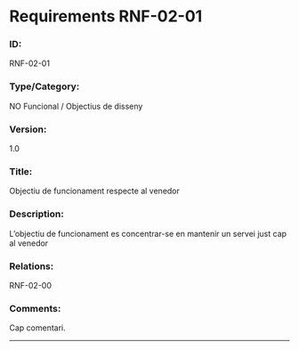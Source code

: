 # Requirements RNF-02-01

### ID:
RNF-02-01

### Type/Category:
NO Funcional / Objectius de disseny

### Version:
1.0

### Title:
Objectiu de funcionament respecte al venedor

### Description:
L’objectiu de funcionament es concentrar-se en mantenir un servei just cap al venedor

### Relations:
RNF-02-00

### Comments:
Cap comentari.

---
